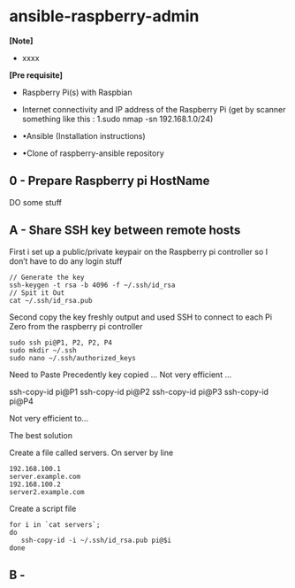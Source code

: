 # ansible-raspberry-admin

**[Note]**
- xxxx

**[Pre requisite]**
- Raspberry Pi(s) with Raspbian

- Internet connectivity and IP address of the Raspberry Pi (get by scanner something like this : 
	1.sudo nmap -sn 192.168.1.0/24)

- •Ansible (Installation instructions)

- •Clone of raspberry-ansible repository




## 0 - Prepare Raspberry pi HostName

DO some stuff


## A - Share SSH key between remote hosts
First i set up a public/private keypair on the Raspberry pi controller so I don’t have to do any login stuff

    // Generate the key
    ssh-keygen -t rsa -b 4096 -f ~/.ssh/id_rsa
    // Spit it Out
    cat ~/.ssh/id_rsa.pub
    
Second copy the key freshly output and used SSH to connect to each Pi Zero from the raspberry pi controller

    sudo ssh pi@P1, P2, P2, P4
    sudo mkdir ~/.ssh
    sudo nano ~/.ssh/authorized_keys

Need to Paste Precedently key copied ... Not very efficient ...

ssh-copy-id pi@P1
ssh-copy-id pi@P2
ssh-copy-id pi@P3
ssh-copy-id pi@P4

Not very efficient to...

The best solution

Create a file called servers. On server by line

    192.168.100.1
    server.example.com
    192.168.100.2
    server2.example.com
    
Create a script file

    for i in `cat servers`;
    do
       ssh-copy-id -i ~/.ssh/id_rsa.pub pi@$i
    done

## B - 
